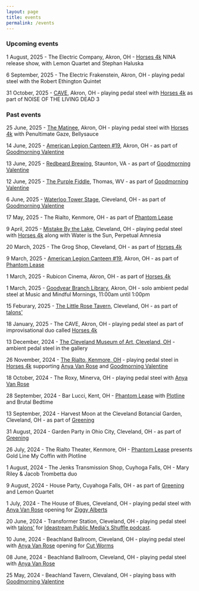 ```yaml
---
layout: page
title: events
permalink: /events
---
```


### Upcoming events
1 August, 2025 - The Electric Company, Akron, OH - [Horses 4k](https://www.horses4k.rodeo) NINA release show, with Lemon Quartet and Stephan Haluska

6 September, 2025 - The Electric Frakenstein, Akron, OH - playing pedal steel with the Robert Ethington Quintet

31 October, 2025 - [CAVE](https://www.caveakron.org/calendar/noise-of-the-living-dead-3-tba/), Akron, OH - playing pedal steel with [Horses 4k](https://www.horses4k.rodeo) as part of NOISE OF THE LIVING DEAD 3

### Past events
25 June, 2025 - [The Matinee](https://www.instagram.com/thematineebar/?hl=en), Akron, OH - playing pedal steel with [Horses 4k](https://www.horses4k.rodeo) with Penultimate Gaze, Bellysauce

14 June, 2025 - [American Legion Canteen #19](https://www.instagram.com/alpost19canteen/), Akron, OH - as part of [Goodmorning Valentine](https://goodmorningvalentine.bandcamp.com/)

13 June, 2025 - [Redbeard Brewing](https://www.redbeardbrews.com/), Staunton, VA - as part of [Goodmorning Valentine](https://goodmorningvalentine.bandcamp.com/)

12 June, 2025 - [The Purple Fiddle](https://purplefiddle.com/), Thomas, WV - as part of [Goodmorning Valentine](https://goodmorningvalentine.bandcamp.com/)

6 June, 2025 - [Waterloo Tower Stage](https://www.eventbrite.com/e/waterloo-makes-music-guy-snowdon-the-citizens-and-goodmorning-valentine-tickets-1301203076429?aff=oddtdtcreator), Cleveland, OH - as part of [Goodmorning Valentine](https://goodmorningvalentine.bandcamp.com/)

17 May, 2025 - The Rialto, Kenmore, OH - as part of [Phantom Lease](/projects/phantom_lease)

9 April, 2025 - [Mistake By the Lake](https://mbtlrecords.com/), Cleveland, OH - playing pedal steel with [Horses 4k](https://www.horses4k.rodeo) along with Water is the Sun, Perpetual Amnesia

20 March, 2025 - The Grog Shop, Cleveland, OH - as part of [Horses 4k](https://www.horses4k.com/)

9 March, 2025 - [American Legion Canteen #19](https://www.instagram.com/alpost19canteen/), Akron, OH - as part of [Phantom Lease](https://sites.google.com/view/phantomlease/home)

1 March, 2025 - Rubicon Cinema, Akron, OH - as part of [Horses 4k](https://www.horses4k.com/) 

1 March, 2025 - [Goodyear Branch Library](https://akronlibrary.libnet.info/event/12825878), Akron, OH - solo ambient pedal steel at Music and Mindful Mornings, 11:00am until 1:00pm

15 Feburary, 2025 - [The Little Rose Tavern](https://www.instagram.com/The_little_rose_tavern/), Cleveland, OH - as part of [talons'](https://talons.bandcamp.com/)

18 January, 2025 - The CAVE, Akron, OH - playing pedal steel as part of improvisational duo called [Horses 4k](https://www.horses4k.rodeo)

13 December, 2024 - [The Cleveland Museum of Art, Cleveland, OH](https://www.clevelandart.org/events/music-galleries-jacob-trombetta) - ambient pedal steel in the gallery

26 November, 2024 - [The Rialto, Kenmore, OH](https://www.therialtotheatre.com/calendar/2024/11/26/goodmorning-valentine-anya-van-rose-horses-4k) - playing pedal steel in [Horses 4k](https://www.horses4k.rodeo) supporting [Anya Van Rose](https://www.anyavanrose.com/) and [Goodmorning Valentine](https://goodmorningvalentine.bandcamp.com/)

18 October, 2024 - The Roxy, Minerva, OH - playing pedal steel with [Anya Van Rose](https://www.anyavanrose.com/)

28 September, 2024 - Bar Lucci, Kent, OH - [Phantom Lease](https://sites.google.com/view/phantomlease/home) with [Plotline](https://www.instagram.com/plotline.ak/) and Brutal Bedtime

13 September, 2024 - Harvest Moon at the Cleveland Botancial Garden, Cleveland, OH - as part of [Greening](https://www.greeningmusic.com/)

31 August, 2024 - Garden Party in Ohio City, Cleveland, OH - as part of [Greening](https://www.greeningmusic.com/)

26 July, 2024 - The Rialto Theater, Kenmore, OH - [Phantom Lease](/projects/phantom_lease) presents Gold Line My Coffin with Plotline

1 August, 2024 - The Jenks Transmission Shop, Cuyhoga Falls, OH - Mary Riley & Jacob Trombetta duo

9 August, 2024 - House Party, Cuyahoga Falls, OH - as part of [Greening](https://www.greeningmusic.com/) and Lemon Quartet

1 July, 2024 - The House of Blues, Cleveland, OH - playing pedal steel with [Anya Van Rose](https://www.anyavanrose.com/) opening for [Ziggy Alberts](https://ziggyalberts.com/)

20 June, 2024 - Transformer Station, Cleveland, OH - playing pedal steel with [talons'](https://talons.bandcamp.com/) for [Ideastream Public Media's Shuffle podcast](https://www.npr.org/podcasts/520550717/shuffle).

10 June, 2024 - Beachland Ballroom, Cleveland, OH - playing pedal steel with [Anya Van Rose](https://www.anyavanrose.com/) opening for [Cut Worms](https://www.cut-worms.com/)

08 June, 2024 - Beachland Ballroom, Cleveland, OH - playing pedal steel with [Anya Van Rose](https://www.anyavanrose.com/)

25 May, 2024 - Beachland Tavern, Clevaland, OH - playing bass with [Goodmorning Valentine](https://goodmorningvalentine.bandcamp.com/)